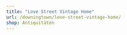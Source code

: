 ```yaml
---
title: "Love Street Vintage Home"
url: /downingtown/love-street-vintage-home/
shop: Antiquitäten
---
```

